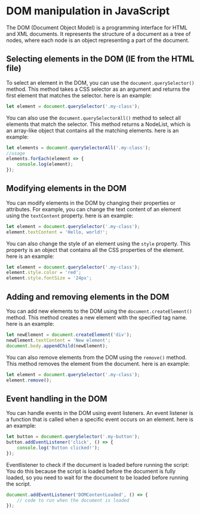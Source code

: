 # DOM manipulation in JavaScript
The DOM (Document Object Model) is a programming interface for HTML and XML documents. It represents the structure of a document as a tree of nodes, where each node is an object representing a part of the document.

## Selecting elements in the DOM (IE from the HTML file)
To select an element in the DOM, you can use the `document.querySelector()` method. This method takes a CSS selector as an argument and returns the first element that matches the selector.
here is an example:
```javascript
let element = document.querySelector('.my-class');
```
You can also use the `document.querySelectorAll()` method to select all elements that match the selector. This method returns a NodeList, which is an array-like object that contains all the matching elements.
here is an example:
```javascript
let elements = document.querySelectorAll('.my-class');
//usage
elements.forEach(element => {
    console.log(element);
});
```
## Modifying elements in the DOM
You can modify elements in the DOM by changing their properties or attributes. For example, you can change the text content of an element using the `textContent` property.
here is an example:
```javascript
let element = document.querySelector('.my-class');
element.textContent = 'Hello, world!';
```
You can also change the style of an element using the `style` property. This property is an object that contains all the CSS properties of the element.
here is an example:
```javascript
let element = document.querySelector('.my-class');
element.style.color = 'red';
element.style.fontSize = '24px';
```
## Adding and removing elements in the DOM
You can add new elements to the DOM using the `document.createElement()` method. This method creates a new element with the specified tag name.
here is an example:
```javascript
let newElement = document.createElement('div');
newElement.textContent = 'New element';
document.body.appendChild(newElement);
```
You can also remove elements from the DOM using the `remove()` method. This method removes the element from the document.
here is an example:
```javascript
let element = document.querySelector('.my-class');
element.remove();
```
## Event handling in the DOM
You can handle events in the DOM using event listeners. An event listener is a function that is called when a specific event occurs on an element.
here is an example:
```javascript
let button = document.querySelector('.my-button');
button.addEventListener('click', () => {
    console.log('Button clicked!');
});
```
Eventlistener to check if the document is loaded before running the script:
You do this because the script is loaded before the document is fully loaded, so you need to wait for the document to be loaded before running the script.
```javascript
document.addEventListener('DOMContentLoaded', () => {
    // code to run when the document is loaded
});
```